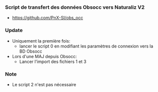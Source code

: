 ### Script de transfert des données Obsocc vers Naturaliz V2
* https://github.com/PnX-SI/obs_occ

### Update
* Uniquement la première fois:
  * lancer le script 0 en modifiant les paramètres de connexion vers la BD Obsocc
* Lors d'une MAJ depuis Obsocc:
  * Lancer l'import des fichiers 1 et 3

### Note
* Le script 2 n'est pas nécessaire